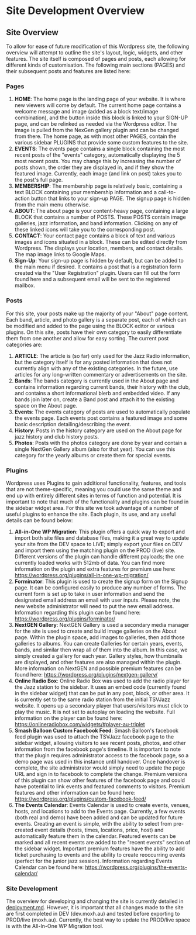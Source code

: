 # Site Development Overview

## Site Overview 

To allow for ease of future modification of this Wordpress site, the following overview will attempt to outline the site's layout,
logic, widgets, and other features. The site itself is composed of pages and posts, each allowing for different kinds of customisation.
The following main sections (PAGES) and their subsequent posts and features are listed here:

### Pages

1. **HOME**: The home page is the landing page of your website. It is where new viewers will come by default. The current home page 
contains a welcome message and image (added as a block text/image combination), and the button inside this block is linked to your
SIGN-UP page, and can be relinked as needed via the Wordpress editor. The image is pulled from the NexGen gallery plugin and can be changed from there.
The home page, as with most other PAGES, contain the various sidebar PLUGINS that provide some custom features to the site.
2. **EVENTS**: The events page contains a single block containing the most recent posts of the "events" category, automatically displaying the 5 most recent posts. You may change this
by increasing the number of posts shown, the order they are displayed in, and if they show the featured image. Currently, each image (and link on post) takes you to the post's full page.
3. **MEMBERSHIP**: The membership page is relatively basic, containing a text BLOCK containing your membership information and a call-to-action button that links
to your sign-up PAGE. The signup page is hidden from the main menu otherwise.
4. **ABOUT**: The about page is your content-heavy page, containing a large BLOCK that contains a number of POSTS. These POSTS contain image galleries, jazz information,
and band information. Clicking on any of these linked icons will take you to the corresponding post.
5. **CONTACT**: Your contact page contains a block of text and various images and icons situated in a block. These can be edited
directly from Wordpress. The displays your location, members, and contact details. The map image links to Google Maps.
6. **Sign-Up**: Your sign-up page is hidden by default, but can be added to the main menu if desired. It contains a post that is a registration
form created via the "User Registration" plugin. Users can fill out the form found here and a subsequent email will be sent to the registered mailbox.

### Posts

For this site, your posts make up the majority of your "About" page content. Each band, article, and photo gallery is a separate post, each of which can be 
modified and added to the page using the BLOCK editor or various plugins. On this site, posts have their own category to easily differentiate them from one
another and allow for easy sorting. The current post categories are:
1. **ARTICLE**: The article is (so far) only used for the Jazz Radio information, but the category itself is for any posted information that does not currently
align with any of the existing categories. In the future, use articles for any long-written commentary or advertisements on the site.
2. **Bands**: The bands category is currently used in the About page and contains information regarding current bands, their history
with the club, and contains a short informational blerb and embedded video. If any bands join later on, create a Band post and attach it to the
existing space on the About page.
3. **Events**: The events category of posts are used to automatically populate the events page. Each events post contains a featured image and some basic description detailing/describing the event.
4. **History**: Posts in the history category are used on the About page for jazz history and club history posts.
5. **Photos**: Posts with the photos category are done by year and contain a single NextGen Gallery album (also for that year). You can use
this category for the yearly albums or create them for special events.

### Plugins
Wordpress uses Plugins to gain additional functionality, features, and tools that are not theme-specific, meaning you could use the
same theme and end up with entirely different sites in terms of function and potential. It is important to note that much of the functionality and plugins can be found in the sidebar widget area. For this site we took advantage of a number of useful plugins
to enhance the site. Each plugin, its use, and any useful details can be found below:

1. **All-in-One WP Migration**: This plugin offers a quick way to export and import both site files and database files, making it a great way to update your site from the DEV space to LIVE; simply 
export your files on DEV and import them using the matching plugin on the PROD (live) site. Different versions of the plugin can handle different payloads; the one currently loaded works with 512mb of data.
You can find more information on the plugin and extra features for premium use here: https://wordpress.org/plugins/all-in-one-wp-migration/
2. **Forminator**: This plugin is used to create the signup form on the Signup page. It can be configured easily to produce any number of forms. The current form is set up to take in user information and send the designated email address an email with
user inputs. Please note, the new website administrator will need to put the new email address. Information regarding this plugin can be found here: https://wordpress.org/plugins/forminator/
3. **NextGEN Gallery**: NextGEN Gallery is used a secondary media manager for the site is used to create and build image galleries on the About page. Within the plugin space, add images to galleries, then add those
galleries to albums. You can create Galleries for certain years, events, bands, and similar then wrap all of them into the album. In this case, we simply created a gallery for each year. Gallery styles, how thumbnails are displayed,
and other features are also managed within the plugin. More information on NextGEN and possible premium features can be found here: https://wordpress.org/plugins/nextgen-gallery/
4. **Online Radio Box**: Online Radio Box was used to add the radio player for the Jazz station to the sidebar. It uses an embed code (currently found in the sidebar widget) that can be put in any post, block, or other area. It is currently set
to the same radio station from the initial TSVJazz website. It opens up a secondary player that users/visitors must click to play the music. It is not set to autoplay on loading the website. Full information on the player can be found here: https://onlineradiobox.com/widgets/#player-au-triplet
5. **Smash Balloon Custom Facebook Feed**: Smash Balloon's facebook feed plugin was used to attach the TSVJazz facebook page to the sidebar widget, allowing visitors to see recent posts, photos, and other information from the facebook page's timeline. It is important to note that the plugin requires administrator
access to the facebook page, so a demo page was used in this instance until handover. Once handover is complete, the site administrator would simply need to update the page URL and sign in to facebook to complete the change. Premium versions of this plugin can show other features of the facebook page
and could have potential to link events and featured comments to visitors. Premium features and other information can be found here: https://wordpress.org/plugins/custom-facebook-feed/
6. **The Events Calendar**: Events Calendar is used to create events, venues, hosts, and locations to add to the Events page. Currently, a few events (both real and demo) have been added and can be updated for future events. Creating an event is simple, with the ability to select from pre-created event details (hosts, times, locations, price, host)
and automatically feature them in the calendar. Featured events can be marked and all recent events are added to the "recent events" section of the sidebar widget. Important premium features have the ability to add ticket purchasing to events and the ability to create reoccurring events (perfect for the junior jazz session). Information regarding Events
Calendar can be found here: https://wordpress.org/plugins/the-events-calendar/

### Site Development
The overview for developing and changing the site is currently detailed in [deployment.md](/deployment.md). However, it is important that all changes made to the site are first completed in DEV (dev.moxh.au) and tested before exporting to PROD/live (moxh.au). Currently, the best
way to update the PROD/live space is with the All-In-One WP Migration tool.
